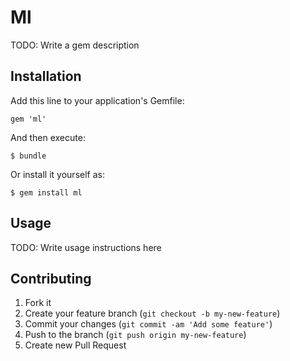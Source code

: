 # Ml

TODO: Write a gem description

## Installation

Add this line to your application's Gemfile:

    gem 'ml'

And then execute:

    $ bundle

Or install it yourself as:

    $ gem install ml

## Usage

TODO: Write usage instructions here

## Contributing

1. Fork it
2. Create your feature branch (`git checkout -b my-new-feature`)
3. Commit your changes (`git commit -am 'Add some feature'`)
4. Push to the branch (`git push origin my-new-feature`)
5. Create new Pull Request
